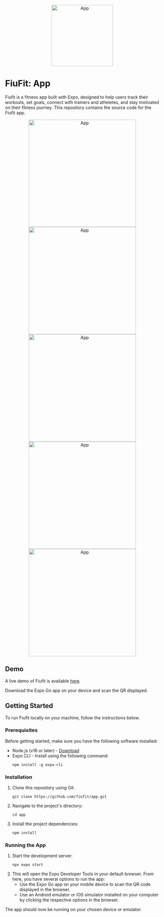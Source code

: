 <p align="center">
  <img alt="App" src="https://github.com/fiufit/app/assets/86434696/2dc48884-cd7c-4aca-ad99-e9adf2f4410d" height="200" />
</p>

# FiuFit: App

Fiufit is a fitness app built with Expo, designed to help users track their workouts, set goals, connect with trainers and atheletes, and stay motivated on their fitness journey. This repository contains the source code for the Fiufit app.

<p align="center">
    <img alt="App" src="https://github.com/fiufit/app/assets/86434696/af977ead-26c3-47c1-b324-f91688be3138" height="350" />
    <img alt="App" src="https://github.com/fiufit/app/assets/86434696/cccd6bef-af45-455c-a639-1a743fe52067" height="350" />
    <img alt="App" src="https://github.com/fiufit/app/assets/86434696/607287c6-f03e-4e06-a7fe-9a2758553aa4" height="350" />
    <img alt="App" src="https://github.com/fiufit/app/assets/86434696/c8675ed0-84d9-4cec-91ea-561442b7be9d" height="350" />
    <img alt="App" src="https://github.com/fiufit/app/assets/86434696/c2b58885-0820-4367-b199-740c10e9d453" height="350" />
</p>

## Demo

A live demo of Fiufit is available [here](https://expo.dev/%40stein257/fiufitapp?serviceType=eas&distribution=expo-go&scheme=exp%2Bfiufitapp&channel=main&sdkVersion=48.0.0).

Download the Expo Go app on your device and scan the QR displayed.

## Getting Started

To run Fiufit locally on your machine, follow the instructions below.

### Prerequisites

Before getting started, make sure you have the following software installed:

- Node.js (v16 or later) - [Download](https://nodejs.org)
- Expo CLI - Install using the following command:
  ```shell
  npm install -g expo-cli
  ```

### Installation

1. Clone this repository using Git:
   ```shell
   git clone https://github.com/fiufit/app.git
   ```
2. Navigate to the project's directory:
   ```shell
   cd app
   ```
3. Install the project dependencies:
   ```shell
   npm install
   ```

### Running the App

1. Start the development server:
   ```shell
   npx expo start
   ```
2. This will open the Expo Developer Tools in your default browser. From here, you have several options to run the app:
   - Use the Expo Go app on your mobile device to scan the QR code displayed in the browser.
   - Use an Android emulator or iOS simulator installed on your computer by clicking the respective options in the browser.

The app should now be running on your chosen device or emulator.

